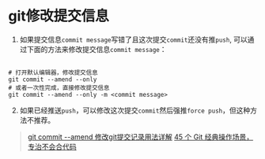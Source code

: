 # git修改提交信息

1. 如果提交信息`commit message`写错了且这次提交`commit`还没有推`push`, 可以通过下面的方法来修改提交信息`commit message`：

```shell

# 打开默认编辑器，修改提交信息
git commit --amend --only
# 或者一次性完成，直接修改提交信息
git commit --amend --only -m <commit message>
```

2. 如果已经推送`push`，可以修改这次提交`commit`然后强推`force push`，但这种方法不推荐。

> [git commit --amend 修改git提交记录用法详解](https://zhuanlan.zhihu.com/p/100243017)
> [45 个 Git 经典操作场景，专治不会合代码](https://zhuanlan.zhihu.com/p/485010145)